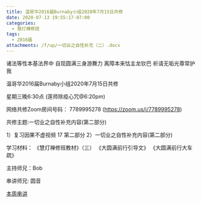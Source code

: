 ```yaml
---
title: 温哥华2016届Burnaby小组2020年7月15日共修
date: 2020-07-13 19:55:17-07:00
categories:
  - 慧灯禅修班
tags:
  - 2016届
attachments: /f/up/一切业之自性补充（二）.docx
---
```

诸法等性本基法界中 自现圆满三身游舞力 离障本来怙主龙钦巴 祈请无垢光尊常护我

温哥华2016届Burnaby小组2020年7月15日共修 

星期三晚6:30点 (莲师除疫心咒@6:20pm)

网络共修Zoom房间号码： 7789995278 (<https://zoom.us/j/7789995278>)

共修主题:一切业之自性补充内容(第二部分)


1）复习因果不虚视频 17 第二部分
2）一切业之自性补充内容(第二部分)


学习材料：
《慧灯禅修班教材》（三）
《大圆满前行引导文》
《大圆满前行大车疏》


主持师兄：Bob

串讲师兄: 圆音

[本周串讲](https://s3.ap-northeast-1.wasabisys.com/hdcx/hdv/f/up/一切业之自性补充（二）.docx)